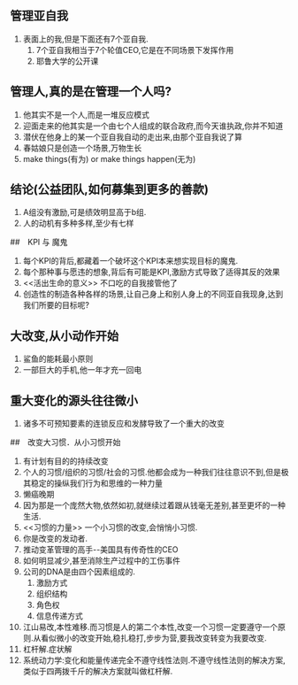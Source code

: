 ## 管理亚自我
1. 表面上的我,但是下面还有7个亚自我.
    1. 7个亚自我相当于7个轮值CEO,它是在不同场景下发挥作用
    2. 耶鲁大学的公开课

## 管理人,真的是在管理一个人吗?
1. 他其实不是一个人,而是一堆反应模式
2. 迎面走来的他其实是一个由七个人组成的联合政府,而今天谁执政,你并不知道
3. 潜伏在他身上的某一个亚自我自动的走出来,由那个亚自我说了算
4. 春姑娘只是创造一个场景,万物生长
5. make things(有为)  or make things happen(无为)


## 结论(公益团队,如何募集到更多的善款)
1. A组没有激励,可是绩效明显高于b组.
2. 人的动机有多种多样,至少有七样


##　KPI 与 魔鬼
1. 每个KPI的背后,都藏着一个破坏这个KPI本来想实现目标的魔鬼.
2. 每个那种事与愿违的想象,背后有可能是KPI,激励方式导致了适得其反的效果
3. <<活出生命的意义>> 不口吃的自我接管他了
4. 创造性的制造各种各样的场景,让自己身上和别人身上的不同亚自我现身,达到我们所要的目标呢?


## 大改变,从小动作开始
1. 鲨鱼的能耗最小原则
2. 一部巨大的手机,他一年才充一回电
## 重大变化的源头往往微小
1. 诸多不可预知要素的连锁反应和发酵导致了一个重大的改变

##　改变大习惯．从小习惯开始
1. 有计划有目的的持续改变
2. 个人的习惯/组织的习惯/社会的习惯.他都会成为一种我们往往意识不到,但是极其稳定的操纵我们行为和思维的一种力量
3. 懒癌晚期
4. 因为那是一个庞然大物,依然如初,就继续过着跟从钱毫无差别,甚至更坏的一种生活.
5. <<习惯的力量>> 一个小习惯的改变,会悄悄小习惯.
6. 你是改变的发动者.
7. 推动变革管理的高手--美国具有传奇性的CEO
8. 如何明显减少,甚至消除生产过程中的工伤事件
9. 公司的DNA是由四个因素组成的.
    1. 激励方式
    2. 组织结构
    3. 角色权
    4. 信息传递方式
10. 江山易改,本性难移.而习惯是人的第二个本性,改变一个习惯一定要遵守一个原则.从看似微小的改变开始,稳扎稳打,步步为营,要我改变转变为我要改变.
11. 杠杆解.症状解
12. 系统动力学:变化和能量传递完全不遵守线性法则.不遵守线性法则的解决方案,类似于四两拨千斤的解决方案就叫做杠杆解.